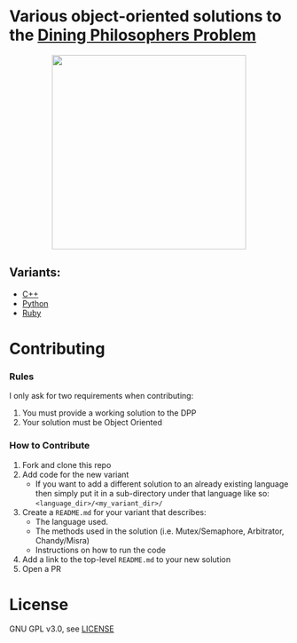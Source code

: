 # Various object-oriented solutions to the [Dining Philosophers Problem](https://en.wikipedia.org/wiki/Dining_philosophers_problem)
<p align="center">
<img src="https://upload.wikimedia.org/wikipedia/commons/7/7b/An_illustration_of_the_dining_philosophers_problem.png" width=350/>
</p>

## Variants:
- [C++](c++/)
- [Python](python/)
- [Ruby](ruby/)

# Contributing

### Rules

I only ask for two requirements when contributing:

1. You must provide a working solution to the DPP
2. Your solution must be Object Oriented

### How to Contribute

1. Fork and clone this repo
2. Add code for the new variant
    - If you want to add a different solution to an already existing language then simply put it in a sub-directory under that language like so: `<language_dir>/<my_variant_dir>/`
3. Create a `README.md` for your variant that describes:
    - The language used.
    - The methods used in the solution (i.e. Mutex/Semaphore, Arbitrator, Chandy/Misra)
    - Instructions on how to run the code
4. Add a link to the top-level `README.md` to your new solution
5. Open a PR

# License

GNU GPL v3.0, see [LICENSE](https://github.com/mtking2/dining-philosophers/blob/master/LICENSE)
